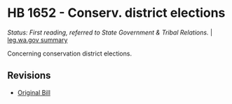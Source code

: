 # HB 1652 - Conserv. district elections
*Status: First reading, referred to State Government & Tribal Relations.* | [leg.wa.gov summary](https://app.leg.wa.gov/billsummary?BillNumber=1652&Year=2021)

Concerning conservation district elections.

## Revisions
* [Original Bill](1/)